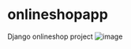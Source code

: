 # onlineshopapp
Django onlineshop project
![image](https://user-images.githubusercontent.com/91489846/145450435-8367365c-d694-4afe-ac36-a3e4bb1a823f.png)
